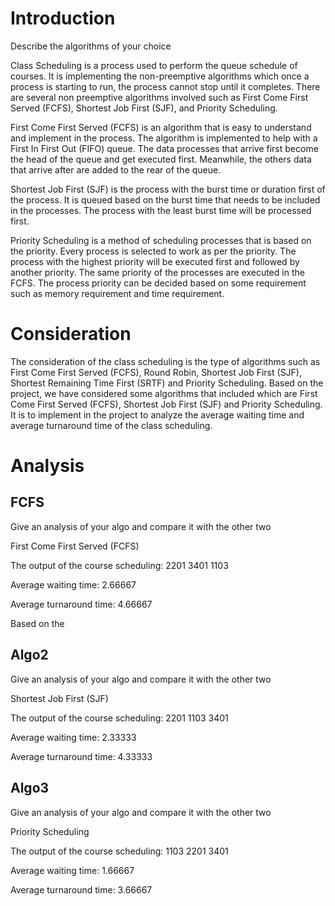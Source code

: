 # Introduction

Describe the algorithms of your choice

Class Scheduling is a process used to perform the queue schedule of courses. It is implementing the non-preemptive algorithms which once a process is starting to run, the process cannot stop until it completes. There are several non preemptive algorithms involved such as First Come First Served (FCFS), Shortest Job First (SJF), and Priority Scheduling. 

First Come First Served (FCFS) is an algorithm that is easy to understand and implement in the process. The algorithm is implemented to help with a First In First Out (FIFO) queue. The data processes that arrive first become the head of the queue and get executed first. Meanwhile, the others data that arrive after are added to the rear of the queue. 

Shortest Job First (SJF) is the process with the burst time or duration first of the process. It is queued based on the burst time that needs to be included in the processes. The process with the least burst time will be processed first.     

Priority Scheduling is a method of scheduling processes that is based on the priority. Every process is selected to work as per the priority. The process with the highest priority will be executed first and followed by another priority. The same priority of the processes are executed in the FCFS. The process priority can be decided based on some requirement such as memory requirement and time requirement. 



# Consideration

The consideration of the class scheduling is the type of algorithms such as First Come First Served (FCFS), Round Robin, Shortest Job First (SJF), Shortest Remaining Time First (SRTF) and Priority Scheduling. Based on the project, we have considered some algorithms that included which are First Come First Served (FCFS), Shortest Job First (SJF) and Priority Scheduling. It is to implement in the project to analyze the average waiting time and average turnaround time of the class scheduling. 

# Analysis

## FCFS

Give an analysis of your algo and compare it with the other two

First Come First Served (FCFS)

The output of the course scheduling:
2201
3401
1103

Average waiting time: 2.66667

Average turnaround time: 4.66667

Based on the 

## Algo2

Give an analysis of your algo and compare it with the other two

Shortest Job First (SJF)

The output of the course scheduling:
2201
1103
3401

Average waiting time: 2.33333

Average turnaround time: 4.33333

## Algo3

Give an analysis of your algo and compare it with the other two

Priority Scheduling 

The output of the course scheduling:
1103
2201
3401

Average waiting time: 1.66667

Average turnaround time: 3.66667



